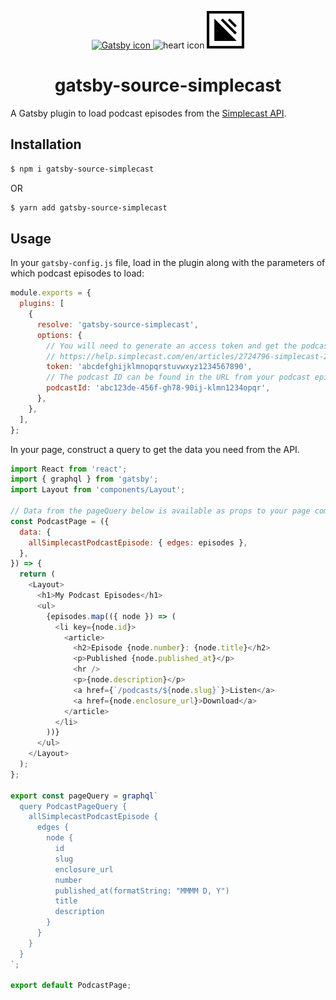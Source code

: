 <p align="center">
  <a href="https://www.gatsbyjs.org">
    <img alt="Gatsby icon" src="https://www.gatsbyjs.org/monogram.svg" height="60" />
  </a>
  <img aria-hidden="true" src="https://res.cloudinary.com/chancedigital/image/upload/c_scale,h_150/v1559751463/hrt.png" alt="heart icon" height="60">
  <a href="https://www.gatsbyjs.org">
    <img alt="Simplecast icon" src="icon.svg" width="60" height="60" />
  </a>
</p>

<h1 align="center">
  gatsby-source-simplecast
</h1>

A Gatsby plugin to load podcast episodes from the [Simplecast API](https://help.simplecast.com/en/articles/2724796-simplecast-2-0-api).

## Installation

```bash
$ npm i gatsby-source-simplecast
```

OR

```bash
$ yarn add gatsby-source-simplecast
```

## Usage

In your `gatsby-config.js` file, load in the plugin along with the parameters of which podcast episodes to load:

```javascript
module.exports = {
  plugins: [
    {
      resolve: 'gatsby-source-simplecast',
      options: {
        // You will need to generate an access token and get the podcast ID from your account
        // https://help.simplecast.com/en/articles/2724796-simplecast-2-0-api
        token: 'abcdefghijklmnopqrstuvwxyz1234567890',
        // The podcast ID can be found in the URL from your podcast episode settings.
        podcastId: 'abc123de-456f-gh78-90ij-klmn1234opqr',
      },
    },
  ],
};
```

In your page, construct a query to get the data you need from the API.

```js
import React from 'react';
import { graphql } from 'gatsby';
import Layout from 'components/Layout';

// Data from the pageQuery below is available as props to your page component!
const PodcastPage = ({
  data: {
    allSimplecastPodcastEpisode: { edges: episodes },
  },
}) => {
  return (
    <Layout>
      <h1>My Podcast Episodes</h1>
      <ul>
        {episodes.map(({ node }) => (
          <li key={node.id}>
            <article>
              <h2>Episode {node.number}: {node.title}</h2>
              <p>Published {node.published_at}</p>
              <hr />
              <p>{node.description}</p>
              <a href={`/podcasts/${node.slug}`}>Listen</a>
              <a href={node.enclosure_url}>Download</a>
            </article>
          </li>
        ))}
      </ul>
    </Layout>
  );
};

export const pageQuery = graphql`
  query PodcastPageQuery {
    allSimplecastPodcastEpisode {
      edges {
        node {
          id
          slug
          enclosure_url
          number
          published_at(formatString: "MMMM D, Y")
          title
          description
        }
      }
    }
  }
`;

export default PodcastPage;
```
